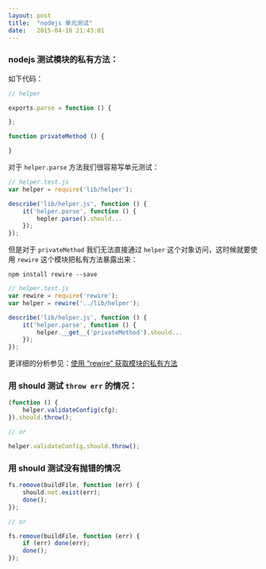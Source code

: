 ```yaml
---
layout: post
title:  "nodejs 单元测试"
date:   2015-04-10 21:43:01
---
```


### nodejs 测试模块的私有方法：

如下代码：

```javascript
// helper

exports.parse = function () {

};

function privateMethod () {

}
```

<!-- more -->

对于 `helper.parse` 方法我们很容易写单元测试：

```javascript
// helper.test.js
var helper = require('lib/helper');

describe('lib/helper.js', function () {
    it('helper.parse', function () {
        hepler.parse().should...
    });
});
```

但是对于 `privateMethod` 我们无法直接通过 `helper` 这个对象访问，这时候就要使用 `rewire` 这个模块把私有方法暴露出来：

```
npm install rewire --save
```

```javascript
// helper.test.js
var rewire = require('rewire');
var helper = rewire('../lib/helper');

describe('lib/helper.js', function () {
    it('helper.parse', function () {
        helper.__get__('privateMethod').should...
    });
});
```

更详细的分析参见：[使用 “rewire” 获取模块的私有方法](https://github.com/fool2fish/blog/issues/1)



### 用 should 测试 `throw err` 的情况：

```javascript
(function () {
    helper.validateConfig(cfg);
}).should.throw();

// or

helper.validateConfig.should.throw();
```

### 用 should 测试没有抛错的情况

```javascript
fs.remove(buildFile, function (err) {
    should.not.exist(err);
	done();
});

// or

fs.remove(buildFile, function (err) {
    if (err) done(err);
	done();
});
```



